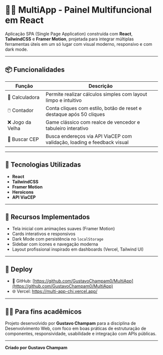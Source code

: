 # 👨‍💻 MultiApp - Painel Multifuncional em React

Aplicação SPA (Single Page Application) construída com **React**, **TailwindCSS** e **Framer Motion**, projetada para integrar múltiplas ferramentas úteis em um só lugar com visual moderno, responsivo e com dark mode.

---

## 📦 Funcionalidades

| Função         | Descrição                                                                 |
|----------------|---------------------------------------------------------------------------|
| 🧮 Calculadora   | Permite realizar cálculos simples com layout limpo e intuitivo           |
| 🖱️ Contador      | Conta cliques com estilo, botão de reset e destaque após 50 cliques     |
| ❌ Jogo da Velha | Game clássico com realce de vencedor e tabuleiro interativo             |
| 📍 Buscar CEP    | Busca endereços via API ViaCEP com validação, loading e feedback visual |

---

## 🎨 Tecnologias Utilizadas

- **React**
- **TailwindCSS**
- **Framer Motion**
- **Heroicons**
- **API ViaCEP**

---

## 🧠 Recursos Implementados

- Tela inicial com animações suaves (Framer Motion)
- Cards interativos e responsivos
- Dark Mode com persistência no `localStorage`
- Sidebar com ícones e navegação moderna
- Layout profissional inspirado em dashboards (Vercel, Tailwind UI)

---

## 🚀 Deploy

- 🔗 GitHub: [https://github.com/GustavoChampam0/MultiApp](https://github.com/GustavoChampam0/MultiApp)
- 🌐 Vercel: https://multi-app-chi.vercel.app/

---

## 🧑‍🏫 Para fins acadêmicos

Projeto desenvolvido por **Gustavo Champam** para a disciplina de Desenvolvimento Web, com foco em boas práticas de estruturação de componentes, responsividade, usabilidade e integração com APIs públicas.

---

**Criado por Gustavo Champam**
